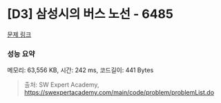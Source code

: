 # [D3] 삼성시의 버스 노선 - 6485 

[문제 링크](https://swexpertacademy.com/main/code/problem/problemDetail.do?contestProbId=AWczm7QaACgDFAWn) 

### 성능 요약

메모리: 63,556 KB, 시간: 242 ms, 코드길이: 441 Bytes



> 출처: SW Expert Academy, https://swexpertacademy.com/main/code/problem/problemList.do